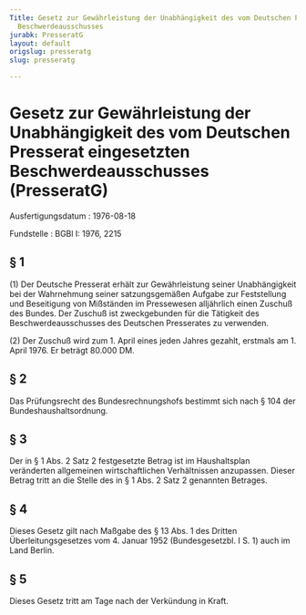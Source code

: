 ```yaml
---
Title: Gesetz zur Gewährleistung der Unabhängigkeit des vom Deutschen Presserat eingesetzten
  Beschwerdeausschusses
jurabk: PresseratG
layout: default
origslug: presseratg
slug: presseratg

---
```


# Gesetz zur Gewährleistung der Unabhängigkeit des vom Deutschen Presserat eingesetzten Beschwerdeausschusses (PresseratG)

Ausfertigungsdatum
:   1976-08-18

Fundstelle
:   BGBl I: 1976, 2215

## § 1

(1) Der Deutsche Presserat erhält zur Gewährleistung seiner
Unabhängigkeit bei der Wahrnehmung seiner satzungsgemäßen Aufgabe zur
Feststellung und Beseitigung von Mißständen im Pressewesen alljährlich
einen Zuschuß des Bundes. Der Zuschuß ist zweckgebunden für die
Tätigkeit des Beschwerdeausschusses des Deutschen Presserates zu
verwenden.

(2) Der Zuschuß wird zum 1. April eines jeden Jahres gezahlt, erstmals
am 1. April 1976. Er beträgt 80.000 DM.

## § 2

Das Prüfungsrecht des Bundesrechnungshofs bestimmt sich nach § 104 der
Bundeshaushaltsordnung.

## § 3

Der in § 1 Abs. 2 Satz 2 festgesetzte Betrag ist im Haushaltsplan
veränderten allgemeinen wirtschaftlichen Verhältnissen anzupassen.
Dieser Betrag tritt an die Stelle des in § 1 Abs. 2 Satz 2 genannten
Betrages.

## § 4

Dieses Gesetz gilt nach Maßgabe des § 13 Abs. 1 des Dritten
Überleitungsgesetzes vom 4. Januar 1952 (Bundesgesetzbl. I S. 1) auch
im Land Berlin.

## § 5

Dieses Gesetz tritt am Tage nach der Verkündung in Kraft.

